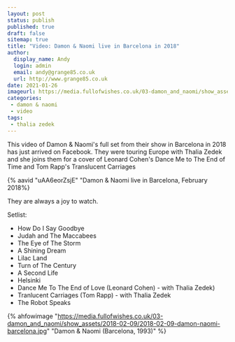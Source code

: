 ```yaml
---
layout: post
status: publish
published: true
draft: false
sitemap: true
title: "Video: Damon & Naomi live in Barcelona in 2018"
author:
  display_name: Andy
  login: admin
  email: andy@grange85.co.uk
  url: http://www.grange85.co.uk
date: 2021-01-26
imageurl: https://media.fullofwishes.co.uk/03-damon_and_naomi/show_assets/2018-02-09/2018-02-09-damon-naomi-barcelona.jpg
categories:
 - damon & naomi
 - video
tags:
 - thalia zedek
---
```


This video of Damon & Naomi's full set from their show in Barcelona in 2018 has just arrived on Facebook. They were touring Europe with Thalia Zedek and she joins them for a cover of Leonard Cohen's Dance Me to The End of Time and Tom Rapp's Translucent Carriages

{% aavid "uAA6eorZsjE" "Damon & Naomi live in Barcelona, February 2018%}

They are always a joy to watch.

Setlist:

 - How Do I Say Goodbye
 - Judah and The Maccabees
 - The Eye of The Storm
 - A Shining Dream
 - Lilac Land
 - Turn of The Century
 - A Second Life
 - Helsinki
 - Dance Me To The End of Love (Leonard Cohen) - with Thalia Zedek)
 - Tranlucent Carriages (Tom Rapp) - with Thalia Zedek
 - The Robot Speaks


{% ahfowimage "https://media.fullofwishes.co.uk/03-damon_and_naomi/show_assets/2018-02-09/2018-02-09-damon-naomi-barcelona.jpg" "Damon & Naomi (Barcelona, 1993)" %}